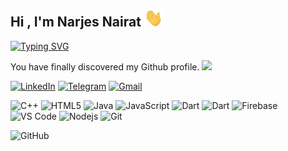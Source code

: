 <h2> Hi , I'm Narjes Nairat  <img src="https://github.com/ABSphreak/ABSphreak/blob/master/gifs/Hi.gif" width="30px"></h2>

<a href="https://git.io/typing-svg"><img src="https://readme-typing-svg.demolab.com?font=Fira+Code&size=25&pause=1000&color=F7A31A&random=false&width=435&lines=Software+Engineer+;Always+learning+new+things+" alt="Typing SVG" /></a>

You have finally discovered my Github profile. <img src="https://media.giphy.com/media/WUlplcMpOCEmTGBtBW/giphy.gif" width="30"> <br>

[![LinkedIn](https://img.shields.io/badge/-LINKEDIN-0077B5?style=for-the-badge&logo=linkedin&logoColor=white)](https://www.linkedin.com/in/narjes-nairat-1100461a7/)
[![Telegram](https://img.shields.io/badge/-TELEGRAM-2CA5E0?style=for-the-badge&logo=telegram&logoColor=white)](https://t.me/narjes_nairat)
[![Gmail](https://img.shields.io/badge/-GMAIL-D14836?style=for-the-badge&logo=gmail&logoColor=white)](mailto:narjes.nairat@stu.najah.edu)

![C++](https://img.shields.io/badge/-C++-000000?style=flat&logo=c%2B%2B)
![HTML5](https://img.shields.io/badge/-HTML5-000000?style=flat&logo=html5)
![Java](https://img.shields.io/badge/-Java-000000?style=flat&logo=java)
![JavaScript](https://img.shields.io/badge/-JavaScript-000000?style=flat&logo=javascript)
![Dart](https://img.shields.io/badge/-Dart-000000?style=flat&logo=Dart)
![Dart](https://img.shields.io/badge/-C#-000000?style=flat&logo=C#)
![Firebase](https://img.shields.io/badge/-Firebase-FFCA28?style=flat-square&logo=firebase&logoColor=ffffff)
![VS Code](http://img.shields.io/badge/-VS%20Code-007ACC?style=flat-square&logo=visual-studio-code&logoColor=ffffff)
![Nodejs](https://img.shields.io/badge/-Nodejs-339933?style=flat-square&logo=Node.js&logoColor=ffffff)
![Git](https://img.shields.io/badge/-Git-%23F05032?style=flat-square&logo=git&logoColor=%23ffffff)

![GitHub](https://img.shields.io/badge/-GitHub-181717?style=flat-square&logo=github)
